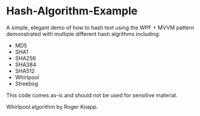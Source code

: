 # Hash-Algorithm-Example

A simple, elegant demo of how to hash text using the WPF + MVVM pattern demonstrated with multiple different hash algrithms including:
- MD5
- SHA1
- SHA256
- SHA384
- SHA512
- Whirlpool
- Streebog

This code comes as-is and should not be used for sensitive material. 

Whirlpool algorithm by Roger Knapp.
